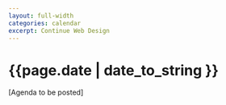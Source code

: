 ```yaml
---
layout: full-width
categories: calendar
excerpt: Continue Web Design
---
```

# {{page.date | date_to_string }} #

[Agenda to be posted]